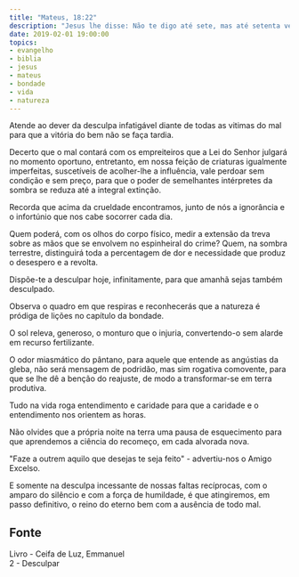 ```yaml
---
title: "Mateus, 18:22"
description: "Jesus lhe disse: Não te digo até sete, mas até setenta vezes sete"
date: 2019-02-01 19:00:00
topics: 
- evangelho
- biblia
- jesus
- mateus
- bondade
- vida
- natureza
---
```


Atende ao dever da desculpa infatigável diante de todas as vitimas do mal para
que a vitória do bem não se faça tardia.

Decerto que o mal contará com os empreiteiros que a Lei do Senhor julgará no
momento oportuno, entretanto, em nossa feição de criaturas igualmente
imperfeitas, suscetíveis de acolher-lhe a influência, vale perdoar sem condição
e sem preço, para que o poder de semelhantes intérpretes da sombra se reduza até
a integral extinção.

Recorda que acima da crueldade encontramos, junto de nós a ignorância e o
infortúnio que nos cabe socorrer cada dia.

Quem poderá, com os olhos do corpo físico, medir a extensão da treva sobre as
mãos que se envolvem no espinheiral do crime? Quem, na sombra terrestre,
distinguirá toda a percentagem de dor e necessidade que produz o desespero e a
revolta.

Dispõe-te a desculpar hoje, infinitamente, para que amanhã sejas também
desculpado.

Observa o quadro em que respiras e reconhecerás que a natureza é pródiga de
lições no capítulo da bondade.

O sol releva, generoso, o monturo que o injuria, convertendo-o sem alarde em
recurso fertilizante.

O odor miasmático do pântano, para aquele que entende as angústias da gleba, não será
mensagem de podridão, mas sim rogativa comovente, para que se lhe dê a benção do
reajuste, de modo a transformar-se em terra produtiva.

Tudo na vida roga entendimento e caridade para que a caridade e o entendimento nos
orientem as horas.

Não olvides que a própria noite na terra uma pausa de esquecimento para que aprendemos
a ciência do recomeço, em cada alvorada nova.

"Faze a outrem aquilo que desejas te seja feito" - advertiu-nos o Amigo Excelso.

E somente na desculpa incessante de nossas faltas recíprocas, com o amparo do
silêncio e com a força de humildade, é que atingiremos, em passo definitivo, o
reino do eterno bem com a ausência de todo mal.

## Fonte
Livro - Ceifa de Luz, Emmanuel  
2 - Desculpar

